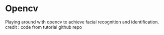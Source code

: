 # Opencv
Playing around with opencv to achieve facial recognition and identification. 
credit : code from tutorial github repo

